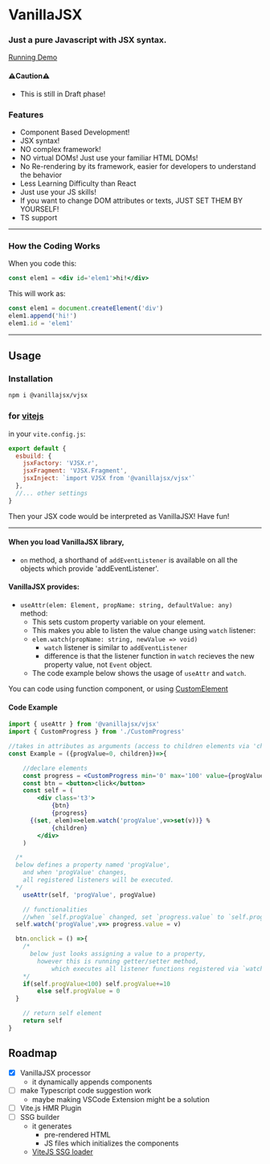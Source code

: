 # VanillaJSX

### Just a pure Javascript with JSX syntax.

[Running Demo](https://vanillajsx.github.io/)

#### ⚠️Caution⚠️
- This is still in Draft phase!
### Features
- Component Based Development!
- JSX syntax!
- NO complex framework!
- NO virtual DOMs! Just use your familiar HTML DOMs!
- No Re-rendering by its framework, easier for developers to understand the behavior
- Less Learning Difficulty than React
- Just use your JS skills!
- If you want to change DOM attributes or texts, JUST SET THEM BY YOURSELF!
- TS support

---
### How the Coding Works
When you code this:
```jsx
const elem1 = <div id='elem1'>hi!</div>
```
This will work as:
```js
const elem1 = document.createElement('div')
elem1.append('hi!')
elem1.id = 'elem1'
```
---
## Usage
### Installation
```sh
npm i @vanillajsx/vjsx
```
### for [vitejs](https://vitejs.dev/)
in your `vite.config.js`:
```js
export default {
  esbuild: {
    jsxFactory: 'VJSX.r',
    jsxFragment: 'VJSX.Fragment',
    jsxInject: `import VJSX from '@vanillajsx/vjsx'`
  },
  //... other settings
}
```
Then your JSX code would be interpreted as VanillaJSX! Have fun!

---

#### When you load VanillaJSX library,
- `on` method, a shorthand of `addEventListener` 
is available on all the objects which provide 'addEventListener'.
#### VanillaJSX provides:
- `useAttr(elem: Element, propName: string, defaultValue: any)` method:
  - This sets custom property variable on your element.
  - This makes you able to listen the value change using `watch` listener:
  - `elem.watch(propName: string, newValue => void)`
    - `watch` listener is similar to `addEventListener` 
    - difference is that the listener function in `watch` recieves the new property value, not `Event` object.
  - The code example below shows the usage of `useAttr` and `watch`.

You can code using function component, or using [CustomElement](https://developer.mozilla.org/ja/docs/Web/Web_Components/Using_custom_elements)

#### Code Example
```jsx
import { useAttr } from '@vanillajsx/vjsx'
import { CustomProgress } from './CustomProgress'

//takes in attributes as arguments (access to children elements via 'children' attribute)
const Example = ({progValue=0, children})=>{

	//declare elements
	const progress = <CustomProgress min='0' max='100' value={progValue}/>
	const btn = <button>click</button>
	const self = (
		<div class='t3'>
			{btn}
			{progress} 
      {(set, elem)=>elem.watch('progValue',v=>set(v))} %
			{children}
		</div>
	)

  /*
  below defines a property named 'progValue',
	and when 'progValue' changes, 
	all registered listeners will be executed.
  */
	useAttr(self, 'progValue', progValue)

	// functionalities
	//when `self.progValue` changed, set `progress.value` to `self.progValue`
  self.watch('progValue',v=> progress.value = v)

  btn.onclick = () =>{
    /*
      below just looks assigning a value to a property,
    	however this is running getter/setter method,
			which executes all listener functions registered via `watch` method.
    */
    if(self.progValue<100) self.progValue+=10
		else self.progValue = 0
  }

	// return self element
	return self	
}
```

## Roadmap

- [x] VanillaJSX processor
  - it dynamically appends components
- [ ] make Typescript code suggestion work
  - maybe making VSCode Extension might be a solution
- [ ] Vite.js HMR Plugin
- [ ] SSG builder
  - it generates 
    - pre-rendered HTML
    - JS files which initializes the components
  - [ViteJS SSG loader](https://vitejs.dev/guide/ssr.html#ssr-specific-plugin-logic)
